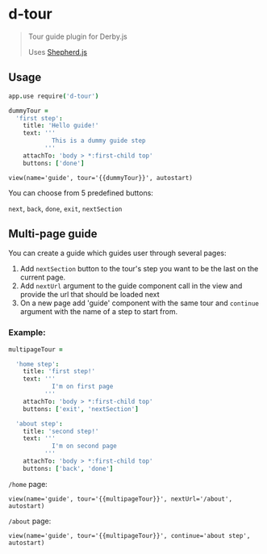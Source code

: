 # d-tour

> Tour guide plugin for Derby.js
>
> Uses [Shepherd.js](http://github.hubspot.com/shepherd/docs/welcome/)


## Usage
```coffee
app.use require('d-tour')
```

```coffee
dummyTour =
  'first step':
    title: 'Hello guide!'
    text: '''
            This is a dummy guide step
          '''
    attachTo: 'body > *:first-child top'
    buttons: ['done']
```

```jade
view(name='guide', tour='{{dummyTour}}', autostart)
```

You can choose from 5 predefined buttons:

`next`, `back`, `done`, `exit`, `nextSection`


## Multi-page guide
You can create a guide which guides user through several pages:

1. Add `nextSection` button to the tour's step you want to be the last
    on the current page.
2. Add `nextUrl` argument to the guide component call in the view
    and provide the url that should be loaded next
3. On a new page add 'guide' component with the same tour and
    `continue` argument with the name of a step to start from.

### Example:

```coffee
multipageTour =

  'home step':
    title: 'first step!'
    text: '''
            I'm on first page
          '''
    attachTo: 'body > *:first-child top'
    buttons: ['exit', 'nextSection']

  'about step':
    title: 'second step!'
    text: '''
            I'm on second page
          '''
    attachTo: 'body > *:first-child top'
    buttons: ['back', 'done']

```

`/home` page:
```jade
view(name='guide', tour='{{multipageTour}}', nextUrl='/about', autostart)
```

`/about` page:
```jade
view(name='guide', tour='{{multipageTour}}', continue='about step', autostart)
```